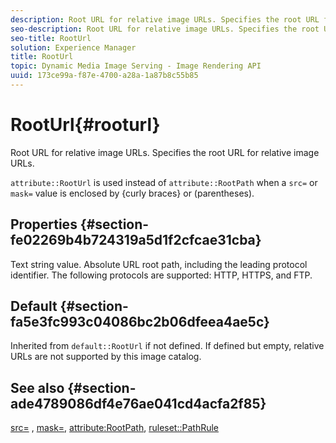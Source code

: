 ```yaml
---
description: Root URL for relative image URLs. Specifies the root URL for relative image URLs.
seo-description: Root URL for relative image URLs. Specifies the root URL for relative image URLs.
seo-title: RootUrl
solution: Experience Manager
title: RootUrl
topic: Dynamic Media Image Serving - Image Rendering API
uuid: 173ce99a-f87e-4700-a28a-1a87b8c55b85
---
```


# RootUrl{#rooturl}

Root URL for relative image URLs. Specifies the root URL for relative image URLs.

 `attribute::RootUrl` is used instead of `attribute::RootPath` when a `src=` or `mask=` value is enclosed by {curly braces} or (parentheses).

## Properties {#section-fe02269b4b724319a5d1f2cfcae31cba}

Text string value. Absolute URL root path, including the leading protocol identifier. The following protocols are supported: HTTP, HTTPS, and FTP.

## Default {#section-fa5e3fc993c04086bc2b06dfeea4ae5c}

Inherited from `default::RootUrl` if not defined. If defined but empty, relative URLs are not supported by this image catalog.

## See also {#section-ade4789086df4e76ae041cd4acfa2f85}

[src=](../../../../../is-api/http-ref/image-serving-api-ref/c-http-protocol-reference/c-command-reference/r-src.md#reference-f6506637778c4c69bf106a7924a91ab1) , [mask=](../../../../../is-api/http-ref/image-serving-api-ref/c-http-protocol-reference/c-command-reference/r-mask.md#reference-922254e027404fb890b850e2723ee06e), [attribute:RootPath](../../../../../is-api/image-catalog/image-serving-api-ref/c-image-catalog-reference/c-attributes-reference/r-rootpath.md#reference-17d57e5967be403b8408fa7214017494), [ruleset::PathRule](../../../../../is-api/image-catalog/image-serving-api-ref/c-image-catalog-reference/c-rule-set-reference/c-rule-set-reference.md#concept-3e5058cf3507470b82cac638df23ea8e) 
